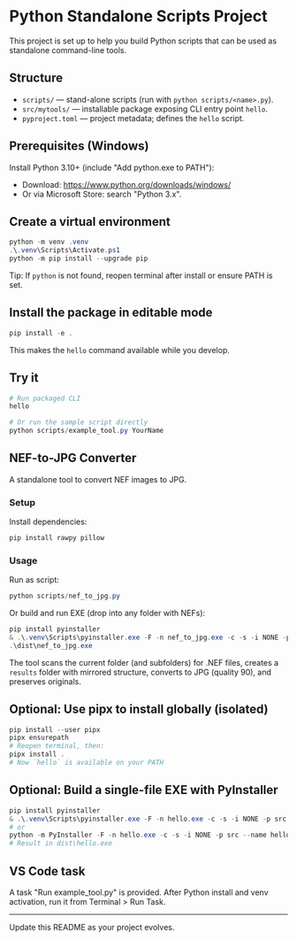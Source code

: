 # Python Standalone Scripts Project

This project is set up to help you build Python scripts that can be used as standalone command-line tools.

## Structure

- `scripts/` — stand-alone scripts (run with `python scripts/<name>.py`).
- `src/mytools/` — installable package exposing CLI entry point `hello`.
- `pyproject.toml` — project metadata; defines the `hello` script.

## Prerequisites (Windows)

Install Python 3.10+ (include "Add python.exe to PATH"):

- Download: <https://www.python.org/downloads/windows/>
- Or via Microsoft Store: search "Python 3.x".

## Create a virtual environment

```powershell
python -m venv .venv
.\.venv\Scripts\Activate.ps1
python -m pip install --upgrade pip
```

Tip: If `python` is not found, reopen terminal after install or ensure PATH is set.

## Install the package in editable mode

```powershell
pip install -e .
```

This makes the `hello` command available while you develop.

## Try it

```powershell
# Run packaged CLI
hello

# Or run the sample script directly
python scripts/example_tool.py YourName
```

## NEF-to-JPG Converter

A standalone tool to convert NEF images to JPG.

### Setup

Install dependencies:

```powershell
pip install rawpy pillow
```

### Usage

Run as script:

```powershell
python scripts/nef_to_jpg.py
```

Or build and run EXE (drop into any folder with NEFs):

```powershell
pip install pyinstaller
& .\.venv\Scripts\pyinstaller.exe -F -n nef_to_jpg.exe -c -s -i NONE -p src --name nef_to_jpg scripts\nef_to_jpg.py
.\dist\nef_to_jpg.exe
```

The tool scans the current folder (and subfolders) for .NEF files, creates a `results` folder with mirrored structure, converts to JPG (quality 90), and preserves originals.

## Optional: Use pipx to install globally (isolated)

```powershell
pip install --user pipx
pipx ensurepath
# Reopen terminal, then:
pipx install .
# Now `hello` is available on your PATH
```

## Optional: Build a single-file EXE with PyInstaller

```powershell
pip install pyinstaller
& .\.venv\Scripts\pyinstaller.exe -F -n hello.exe -c -s -i NONE -p src --name hello hello_entry.py
# or
python -m PyInstaller -F -n hello.exe -c -s -i NONE -p src --name hello hello_entry.py
# Result in dist\hello.exe
```

## VS Code task

A task "Run example_tool.py" is provided. After Python install and venv activation, run it from Terminal > Run Task.

---

Update this README as your project evolves.
